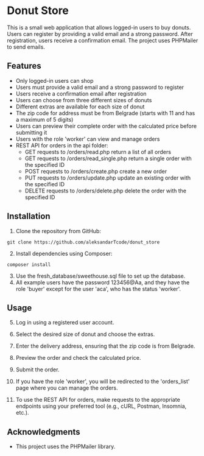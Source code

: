 # Donut Store

This is a small web application that allows logged-in users to buy donuts. Users can register by providing a valid email and a strong password. After registration, users receive a confirmation email. The project uses PHPMailer to send emails.

## Features

* Only logged-in users can shop
* Users must provide a valid email and a strong password to register
* Users receive a confirmation email after registration
* Users can choose from three different sizes of donuts
* Different extras are available for each size of donut
* The zip code for address must be from Belgrade (starts with 11 and has a maximum of 5 digits)
* Users can preview their complete order with the calculated price before submitting it
* Users with the role 'worker' can view and manage orders
* REST API for orders in the api folder:
  * GET requests to /orders/read.php return a list of all orders
  * GET requests to /orders/read_single.php return a single order with the specified ID
  * POST requests to /orders/create.php create a new order
  * PUT requests to /orders/update.php update an existing order with the specified ID
  * DELETE requests to /orders/delete.php delete the order with the specified ID

## Installation

1. Clone the repository from GitHub:
```
git clone https://github.com/aleksandarTcode/donut_store
```
2. Install dependencies using Composer:
```
composer install
```
3. Use the fresh_database/sweethouse.sql file to set up the database.
4. All example users have the password 123456@Aa, and they have the role 'buyer' except for the user 'aca', who has the status 'worker'.

## Usage 

5. Log in using a registered user account.

6. Select the desired size of donut and choose the extras.

7. Enter the delivery address, ensuring that the zip code is from Belgrade.

8. Preview the order and check the calculated price.

9. Submit the order.

10. If you have the role 'worker', you will be redirected to the 'orders_list' page where you can manage the orders.

11. To use the REST API for orders, make requests to the appropriate endpoints using your preferred tool (e.g., cURL, Postman, Insomnia, etc.).

## Acknowledgments
* This project uses the PHPMailer library. 
